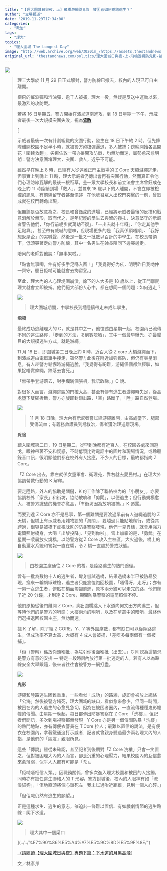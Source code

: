 ```yaml
---
title: "【理大圍城日與夜．上】飛橋游繩防鬼影　被困者如何覓路逃生？"
author: "立場報道"
date: "2019-11-29T17:34:00"
categories:
  - "政治"
tags:
  - "理大"
topics:
  - "理大圍城 The Longest Day"
image: "http://web.archive.org/web/2020im_/https://assets.thestandnews.com/media/photos/poly-02_5lIWx_lROK9xh.png"
original_url: "thestandnews.com/politics/理大圍城日與夜-上-飛橋游繩防鬼影-被困者如何覓路逃生"
---
```

![](http://web.archive.org/web/2020im_/https://assets.thestandnews.com/media/photos/poly-02_5lIWx_lROK9xh.png)

> 理工大學於 11 月 29 日正式解封，警方防線已撤去，校內的人現已可自由離開。
> 
> 橫飛的催淚彈和汽油彈，逾千人被捕，理大一役，無疑是反送中運動以來，最激烈的攻防戰。
> 
> 若將 16 日星期五，警方開始在漆咸道南進攻，到 18 日星期一下午，示威者最後一次大規模突圍失敗，視為[**流散**](../../%E7%90%86%E5%A4%A7%E5%9C%8D%E5%9F%8E/")
> 
> [
> 
> 示威者最後一次有計劃組織的突圍行動，發生在 18 日下午約 2 時，但先鋒隊離開校園不足半小時，就被警方的槍彈逼退，多人被捕；傍晚開始各區開花「圍魏救趙」，尖東佐敦一帶亦展開攻防戰，均無功而還，局勢愈來愈明朗：警方決意圍堵理大，突圍、救人，近乎不可能。
> 
> 雖然早在晚上 8 時，已經有人從遠離正門主戰場的 Z Core 天橋游繩逃走，但事實上到晚上 11 時，理大示威者仍傳出會再有突圍行動，然而真正令他們心理防線瓦解的最後一根稻草，是一眾大學校長和前立法會主席曾鈺成在晚上約 11 時陸續到場「救人」，並帶來 18 歲以下的人離開，不會立即被檢控的訊息，有前線留守者甚至憶述，在他號召眾人出校門突擊的一刻，曾鈺成就在校門轉角出現。
> 
> 但無論是否故意為之，校長和曾鈺成的進場，已經將示威者最後的反撲和戰意消解於無形，取而代之，是年紀輕的學生去與留的掙扎，決意堅守的示威者警告他們，「你行前呢步就萬劫不復」、「一出去就十年呀」、「你走其他手足點算」，甚至帶有威嚇的意味，但現場更多的是「我真係頂唔順」、「我好想返屋企」的哭喊聲，然後是一批又一批數以百計的中學生，在校長帶領下，低頭哭著走向警方防線，其中一名男生在師長陪同下邊哭邊走。
> 
> 陪同的老師對他說：「無事架啦。」
> 
> 「點會無事唧，仲有好多手足喺入面！」「我覺得好內疚，明明昨日我哋仲一齊守，聽日佢哋可能就會去拘留室。」
> 
> 至此，理大內的人心理堤圍崩潰，餘下的人大多是 18 歲以上，從正門離開理大就會立即被捕。他們絕大部份人心中，都在想同一個問題：如何逃走？
> 
> ![](http://web.archive.org/web/2020im_/https://assets.thestandnews.com/media/photos/Screen20Shot202019-11-2820at2022.05.02_DhNGy20copy_Audif_YHQ368E.png)
> > 理大圍城期間，中學校長到場陸續帶走未成年學生。
> 
> **飛橋**
> 
> 最終成功逃離理大的 C，就是其中之一，他憶述由星期一起，校園內已流傳不同的逃生路徑，「走到的方法，多到數唔哂」，其中一個最早曝光，亦最矚目的大規模逃生方式，就是游繩。
> 
> 11 月 18 日，即圍城第二日晚上約 8 時，近百人從 Z core 大橋游繩而下，到漆咸道由電單車手接走，雖然警方此後在附近加強佈防，但仍有零星消息，有人趁警方鬆懈時游繩逃脫，「我覺得有啲難，游繩個個都無經驗，如果捉唔實條繩，跌落去會死。」
> 
> 「無帶手套游落去，對手爛曬個張相，我唔敢睇。」C 說。
> 
> 對很多人而言，游繩逃脫的門檻太高，甚至有傳有逃生者游繩時失足，從高處墮下雙腳折斷，警方亦旋即封鎖出路，「空」路斷了，「陸」路自然登場。
> 
> ![](http://web.archive.org/web/2020im_/https://assets.thestandnews.com/media/photos/76601305_2631722523580018_7755639140372185088_o_zCZKG_Kx6cSxl.jpg)
> > 11 月 18 日晚，理大內有示威者嘗試經游繩離開，由高處墮下，腿部受傷流血；有義務救護員到場救治，傷者獲治理送離現場。
> 
> **覓途**
> 
> 踏入圍城第二日，19 日星期二，從早到晚都有近百人，在校園各處來回遊戈，眼神帶著不安和疑惑，不時低頭比對電話中的圖片和現場情況，或聆聽錄音口訊，很明顯他們都在校外有人接應，不少人的目標，最終都指向 Z Core。
> 
> 「Z Core 出去，靠左就係女童軍會、衛理苑，靠右就去愛民村。」在理大外協調營救行動的 K 解釋。
> 
> 要走陸路，外人的協助是關鍵，K 的工作除了聯絡校內的「小朋友」，亦要協調校外「家長」和街坊，協助放哨和「剪閘」，以便逃生；但行動規模愈大，被警方識破的機會亦愈高，「有街坊因為放哨被捕。」K 透露。
> 
> 而要到達 Z Core 亦不是易事，第一個難關是要渡過早前有人遊繩逃脫的 Z 天橋，但橋上有示威者用雜物設的「海關」，要越過只能貼地爬行，或從其跨過，很容易被橋下虎視眈眈的防暴警察發現，他們一見異樣，就會用強力電筒照射橋身，大喝「出黎投降」、「見到你啦」。雪上加霜的是，「勇武」在星期一凌晨放火燒橋，以防警方從 Z Core 攻入主校區，大火過後，橋上的自動灑水系統和警報一直在響，令 Z 橋一直處於警戒狀態。
> 
> ![](http://web.archive.org/web/2020im_/https://assets.thestandnews.com/media/photos/Screen20Shot202019-11-2820at2022.06.14_v9qgK20copy_vUBiM_eSdJQdA.png)
> > 由校園主座通往 Z Core 的橋，是陸路逃生的熱門途徑。
> 
> 曾有一批為數約十人的逃生者，彎身嘗試過橋，結果過橋未半已被防暴發現，換來一輪胡椒球槍，逃生者只能倉惶跑回校園，「唔得呀，走呀」；亦有一男一女逃生者，俯貼在橋面匍匐前進，原本兩分鐘可以走完的路，他們爬了近 20 分鐘，才到達 Z Core，期間防暴警察的電筒照個不停。
> 
> 他們原擬從後門離開 Z Core，爬出圍欄跳入下水道向何文田方向逃生，但等待他們的是警方的哨崗：大樓兩角的明哨，以及在草叢中的暗哨，最終他們選擇退回校園主座，無功而還。
> 
> 據 K 了解，除了經 Z CORE，Y、V 等外圍座數，都有缺口可以從陸路逃生，但成功率不算太高，大概有 4 成人會被捕，「差唔多每兩個有一個被捕」。
> 
> 「佢（警察）係放你頭嗰批，為咗引你後面嗰批（出去）。」C 則認為這情況是警方有意的安排 — 特定一段時間內放行第一批逃走的人，若有人以為路線安全大舉跟隨，後來者往往會被警方一網打盡。
> 
> ![](http://web.archive.org/web/2020im_/https://assets.thestandnews.com/media/photos/polymap-12_Ti4rZ_5TNj6Nl.png)
> 
> **鬼影**
> 
> 游繩和陸路逃生困難重重，一些看似「成功」的路線，旋即會被放上網絡「公海」然後被警方堵死，理大圍城的缺口，看似愈來愈少，但同一時間，被困在內的人逃生的心愈見急切，因為在被困者圈內，一直流傳種種鬼影幢幢的傳聞。由星期一晚起，每日都傳出防暴警察在 Z Core 「洗樓」，但記者們聞訊，多次到場視察都無發現，Y Core 亦是另一個傳聞防暴「洗樓」的熱門地點，亦有傳便衣警員在 T Core 拉人；最難以置信的說法，是有便衣在校園內，拿著鐵通追打示威者，記者就曾親身聽過最少兩名理大內的人指，是他們的「朋友」親眼所見。
> 
> 這些「傳說」雖從未確認，甚至記者到後期對「Z Core 洗樓」只會一笑置之，但對被困理大內的人而言，卻是沉重的心理壓力，結果校園內的互信愈來愈薄弱，似乎人人都有可能是「鬼」。
> 
> 「佢哋唔相信人類。」因職務關係，曾多次進入理大校園和被困的人接觸，同時亦有擔任逃生聯絡人的 T 形容，警方封城後，校內的人眼神有如「流浪貓狗」，「佢地直頭將個心鎖死左，我未試過咁近距離，見到一個人心碎。」
> 
> 「但佢哋仍然有逃生的願望。」
> 
> 正是這種求生、逃生的意志，催迫出一條難以置信、有如戲劇情節的逃生路線：爬下水道。
> 
> ![](http://web.archive.org/web/2020im_/https://assets.thestandnews.com/media/photos/78337646_761998587601998_6743290996240416768_n_FCG3h_zHP4WoS.png)
> > 理大其中一個渠口
> 
> ](../../%E7%90%86%E5%A4%A7%E5%9C%8D%E5%9F%8E/")
> 
> [（請閱讀](../../%E7%90%86%E5%A4%A7%E5%9C%8D%E5%9F%8E/")[【理大圍城日與夜】專題下篇：下水道的月黑高飛](../../politics/%E7%90%86%E5%A4%A7%E5%9C%8D%E5%9F%8E%E6%97%A5%E8%88%87%E5%A4%9C-%E4%B8%8B-%E4%B8%8B%E6%B0%B4%E9%81%93%E7%9A%84%E6%9C%88%E9%BB%91%E9%AB%98%E9%A3%9B/)）
> 
> 文／林彥邦